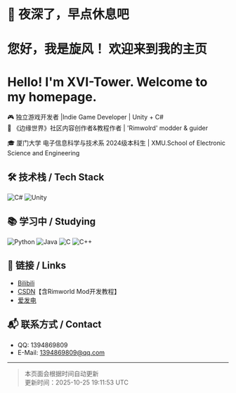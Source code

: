 

# 🌌 夜深了，早点休息吧
# 您好，我是旋风！ 欢迎来到我的主页
# Hello! I'm XVI-Tower. Welcome to my homepage.

🎮 独立游戏开发者 |Indie Game Developer | Unity + C#  
🌌 《边缘世界》社区内容创作者&教程作者 | 'Rimwolrd' modder & guider

🎓 厦门大学 电子信息科学与技术系 2024级本科生 | XMU.School of Electronic Science and Engineering 

## 🛠 技术栈 / Tech Stack

![C#](https://img.shields.io/badge/C%23-239120?logo=c-sharp&logoColor=white) 
![Unity](https://img.shields.io/badge/Unity-000000?logo=unity&logoColor=white) 

## 📚 学习中 / Studying

![Python](https://img.shields.io/badge/Python-3776AB?logo=python&logoColor=white)
![Java](https://img.shields.io/badge/Java-007396?logo=java&logoColor=white)
![C](https://img.shields.io/badge/C-00599C?logo=c&logoColor=white)
![C++](https://img.shields.io/badge/C%2B%2B-00599C?logo=cplusplus&logoColor=white)

## 🔗 链接 / Links

- [Bilibili](https://space.bilibili.com/17463438)
- [CSDN](https://blog.csdn.net/qq_58145131)【含Rimworld Mod开发教程】
- [爱发电](https://afdian.com/a/MonsterTower)

## 📬 联系方式 / Contact

- QQ: 1394869809
- E-Mail: 1394869809@qq.com


---

> 本页面会根据时间自动更新  
> 更新时间：2025-10-25 19:11:53 UTC
